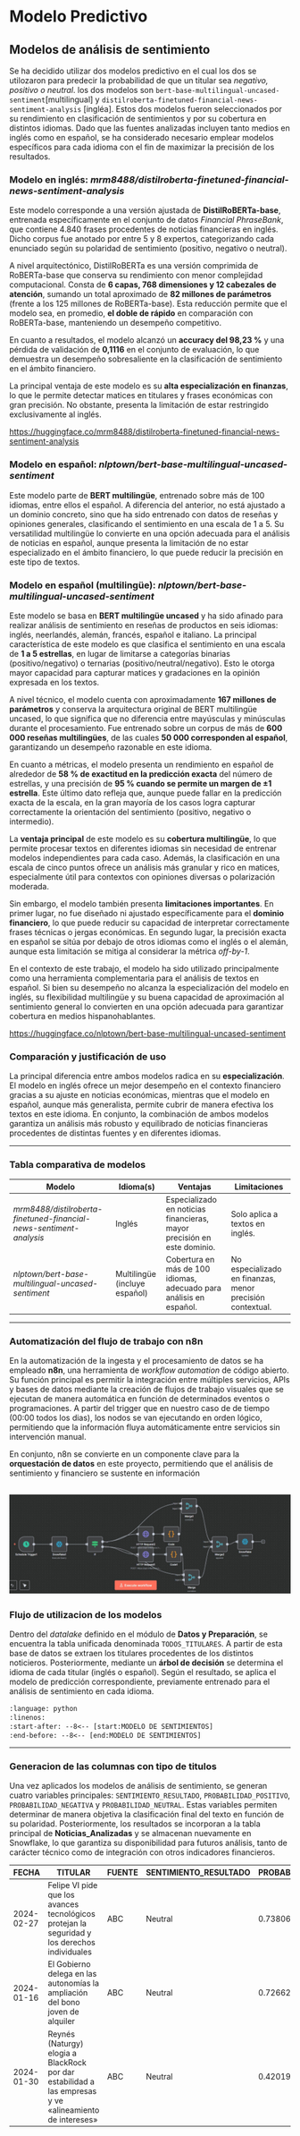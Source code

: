 # Modelo Predictivo

## Modelos de análisis de sentimiento 

Se ha decidido utilizar dos modelos predictivo en el cual los dos se utilozaron para predecir la probabilidad de que un titular sea *negativo, positivo o neutral*. los dos modelos son `bert-base-multilingual-uncased-sentiment`[multilingual] y `distilroberta-finetuned-financial-news-sentiment-analysis` [ingléa]. Estos dos modelos fueron seleccionados por su rendimiento en clasificación de sentimientos y por su cobertura en distintos idiomas. Dado que las fuentes analizadas incluyen tanto medios en inglés como en español, se ha considerado necesario emplear modelos específicos para cada idioma con el fin de maximizar la precisión de los resultados.  

### Modelo en inglés: *mrm8488/distilroberta-finetuned-financial-news-sentiment-analysis*  

Este modelo corresponde a una versión ajustada de **DistilRoBERTa-base**, entrenada específicamente en el conjunto de datos *Financial PhraseBank*, que contiene 4.840 frases procedentes de noticias financieras en inglés. Dicho corpus fue anotado por entre 5 y 8 expertos, categorizando cada enunciado según su polaridad de sentimiento (positivo, negativo o neutral).  

A nivel arquitectónico, DistilRoBERTa es una versión comprimida de RoBERTa-base que conserva su rendimiento con menor complejidad computacional. Consta de **6 capas, 768 dimensiones y 12 cabezales de atención**, sumando un total aproximado de **82 millones de parámetros** (frente a los 125 millones de RoBERTa-base). Esta reducción permite que el modelo sea, en promedio, **el doble de rápido** en comparación con RoBERTa-base, manteniendo un desempeño competitivo.  

En cuanto a resultados, el modelo alcanzó un **accuracy del 98,23 %** y una pérdida de validación de **0,1116** en el conjunto de evaluación, lo que demuestra un desempeño sobresaliente en la clasificación de sentimiento en el ámbito financiero.  

La principal ventaja de este modelo es su **alta especialización en finanzas**, lo que le permite detectar matices en titulares y frases económicas con gran precisión. No obstante, presenta la limitación de estar restringido exclusivamente al inglés.  

https://huggingface.co/mrm8488/distilroberta-finetuned-financial-news-sentiment-analysis

### Modelo en español: *nlptown/bert-base-multilingual-uncased-sentiment*  
Este modelo parte de **BERT multilingüe**, entrenado sobre más de 100 idiomas, entre ellos el español. A diferencia del anterior, no está ajustado a un dominio concreto, sino que ha sido entrenado con datos de reseñas y opiniones generales, clasificando el sentimiento en una escala de 1 a 5. Su versatilidad multilingüe lo convierte en una opción adecuada para el análisis de noticias en español, aunque presenta la limitación de no estar especializado en el ámbito financiero, lo que puede reducir la precisión en este tipo de textos.  

### Modelo en español (multilingüe): *nlptown/bert-base-multilingual-uncased-sentiment*

Este modelo se basa en **BERT multilingüe uncased** y ha sido afinado para realizar análisis de sentimiento en reseñas de productos en seis idiomas: inglés, neerlandés, alemán, francés, español e italiano. La principal característica de este modelo es que clasifica el sentimiento en una escala de **1 a 5 estrellas**, en lugar de limitarse a categorías binarias (positivo/negativo) o ternarias (positivo/neutral/negativo). Esto le otorga mayor capacidad para capturar matices y gradaciones en la opinión expresada en los textos.  

A nivel técnico, el modelo cuenta con aproximadamente **167 millones de parámetros** y conserva la arquitectura original de BERT multilingüe uncased, lo que significa que no diferencia entre mayúsculas y minúsculas durante el procesamiento. Fue entrenado sobre un corpus de más de **600 000 reseñas multilingües**, de las cuales **50 000 corresponden al español**, garantizando un desempeño razonable en este idioma.  

En cuanto a métricas, el modelo presenta un rendimiento en español de alrededor de **58 % de exactitud en la predicción exacta** del número de estrellas, y una precisión de **95 % cuando se permite un margen de ±1 estrella**. Este último dato refleja que, aunque puede fallar en la predicción exacta de la escala, en la gran mayoría de los casos logra capturar correctamente la orientación del sentimiento (positivo, negativo o intermedio).  

La **ventaja principal** de este modelo es su **cobertura multilingüe**, lo que permite procesar textos en diferentes idiomas sin necesidad de entrenar modelos independientes para cada caso. Además, la clasificación en una escala de cinco puntos ofrece un análisis más granular y rico en matices, especialmente útil para contextos con opiniones diversas o polarización moderada.  

Sin embargo, el modelo también presenta **limitaciones importantes**. En primer lugar, no fue diseñado ni ajustado específicamente para el **dominio financiero**, lo que puede reducir su capacidad de interpretar correctamente frases técnicas o jergas económicas. En segundo lugar, la precisión exacta en español se sitúa por debajo de otros idiomas como el inglés o el alemán, aunque esta limitación se mitiga al considerar la métrica *off-by-1*.  

En el contexto de este trabajo, el modelo ha sido utilizado principalmente como una herramienta complementaria para el análisis de textos en español. Si bien su desempeño no alcanza la especialización del modelo en inglés, su flexibilidad multilingüe y su buena capacidad de aproximación al sentimiento general lo convierten en una opción adecuada para garantizar cobertura en medios hispanohablantes.

https://huggingface.co/nlptown/bert-base-multilingual-uncased-sentiment

### Comparación y justificación de uso  
La principal diferencia entre ambos modelos radica en su **especialización**. El modelo en inglés ofrece un mejor desempeño en el contexto financiero gracias a su ajuste en noticias económicas, mientras que el modelo en español, aunque más generalista, permite cubrir de manera efectiva los textos en este idioma. En conjunto, la combinación de ambos modelos garantiza un análisis más robusto y equilibrado de noticias financieras procedentes de distintas fuentes y en diferentes idiomas.  

---

### Tabla comparativa de modelos  

| Modelo                                                        | Idioma(s)       | Ventajas                                                                 | Limitaciones                                              |
|---------------------------------------------------------------|-----------------|-------------------------------------------------------------------------|-----------------------------------------------------------|
| *mrm8488/distilroberta-finetuned-financial-news-sentiment-analysis* | Inglés          | Especializado en noticias financieras, mayor precisión en este dominio. | Solo aplica a textos en inglés.                           |
| *nlptown/bert-base-multilingual-uncased-sentiment*            | Multilingüe (incluye español) | Cobertura en más de 100 idiomas, adecuado para análisis en español.     | No especializado en finanzas, menor precisión contextual. |

---

### Automatización del flujo de trabajo con n8n

En la automatización de la ingesta y el procesamiento de datos se ha empleado **n8n**, una herramienta de *workflow automation* de código abierto. Su función principal es permitir la integración entre múltiples servicios, APIs y bases de datos mediante la creación de flujos de trabajo visuales que se ejecutan de manera automática en función de determinados eventos o programaciones. A partir del trigger que en nuestro caso de de tiempo (00:00 todos los dias), los nodos se van ejecutando en orden lógico, permitiendo que la información fluya automáticamente entre servicios sin intervención manual.

En conjunto, n8n se convierte en un componente clave para la **orquestación de datos** en este proyecto, permitiendo que el análisis de sentimiento y financiero se sustente en información 

![FlujoN8N](../../Imagenes/FlujoN8N.jpeg)
---
### Flujo de utilizacion de los modelos

Dentro del *datalake* definido en el módulo de **Datos y Preparación**, se encuentra la tabla unificada denominada `TODOS_TITULARES`. A partir de esta base de datos se extraen los titulares procedentes de los distintos noticieros. Posteriormente, mediante un **árbol de decisión** se determina el idioma de cada titular (inglés o español). Según el resultado, se aplica el modelo de predicción correspondiente, previamente entrenado para el análisis de sentimiento en cada idioma.


```{literalinclude} ../../scrapping/ -LO QUE ME DE MARCO DEL CODIGO LIMPIO VA AQUI-
:language: python
:linenos:
:start-after: --8<-- [start:MODELO DE SENTIMIENTOS]
:end-before: --8<-- [end:MODELO DE SENTIMIENTOS]
```

---
### Generacion de las columnas con tipo de titulos 

Una vez aplicados los modelos de análisis de sentimiento, se generan cuatro variables principales: `SENTIMIENTO_RESULTADO`, `PROBABILIDAD_POSITIVO`, `PROBABILIDAD_NEGATIVA` y `PROBABILIDAD_NEUTRAL`. Estas variables permiten determinar de manera objetiva la clasificación final del texto en función de su polaridad. Posteriormente, los resultados se incorporan a la tabla principal de **Noticias_Analizadas** y se almacenan nuevamente en Snowflake, lo que garantiza su disponibilidad para futuros análisis, tanto de carácter técnico como de integración con otros indicadores financieros.

| FECHA      | TITULAR                                                                 | FUENTE | SENTIMIENTO_RESULTADO | PROBABILIDAD_POSITIVO | PROBABILIDAD_NEUTRAL | PROBABILIDAD_POSITIVO |
|------------|-------------------------------------------------------------------------|--------|-----------------------|-----------------------|----------------------|-----------------------|
| 2024-02-27 | Felipe VI pide que los avances tecnológicos protejan la seguridad y los derechos individuales | ABC    | Neutral               | 0.73806867            | 0.1435076594         | 0.73806867            |
| 2024-01-16 | El Gobierno delega en las autonomías la ampliación del bono joven de alquiler | ABC    | Neutral               | 0.7266298234          | 0.1628957987         | 0.7266298234          |
| 2024-01-30 | Reynés (Naturgy) elogia a BlackRock por dar estabilidad a las empresas y ve «alineamiento de intereses» | ABC    | Neutral               | 0.4201913178          | 0.3785941601         | 0.4201913178          |

